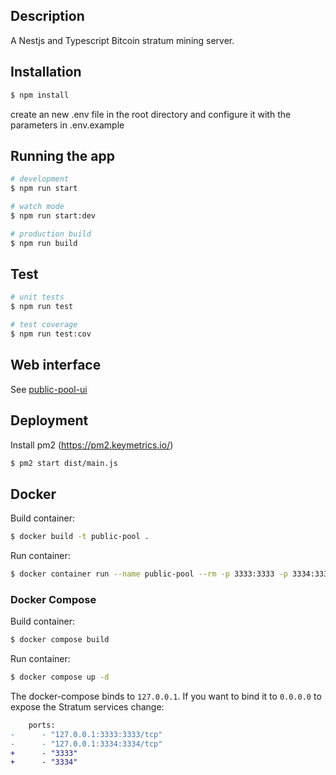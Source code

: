 ## Description

A Nestjs and Typescript Bitcoin stratum mining server.

## Installation

```bash
$ npm install
```

create an new .env file in the root directory and configure it with the parameters in .env.example

## Running the app

```bash
# development
$ npm run start

# watch mode
$ npm run start:dev

# production build
$ npm run build
```

## Test

```bash
# unit tests
$ npm run test

# test coverage
$ npm run test:cov
```

## Web interface

See [public-pool-ui](https://github.com/benjamin-wilson/public-pool-ui)

## Deployment

Install pm2 (https://pm2.keymetrics.io/)

```bash
$ pm2 start dist/main.js
```

## Docker

Build container:

```bash
$ docker build -t public-pool .
```

Run container:

```bash
$ docker container run --name public-pool --rm -p 3333:3333 -p 3334:3334 -p 8332:8332 -v .env:.env public-pool
```

### Docker Compose

Build container:
```bash
$ docker compose build
```

Run container:
```bash
$ docker compose up -d
```

The docker-compose binds to `127.0.0.1`. If you want to bind it to `0.0.0.0` to expose the Stratum services change:
```diff
    ports:
-      - "127.0.0.1:3333:3333/tcp"
-      - "127.0.0.1:3334:3334/tcp"
+      - "3333"
+      - "3334"
```